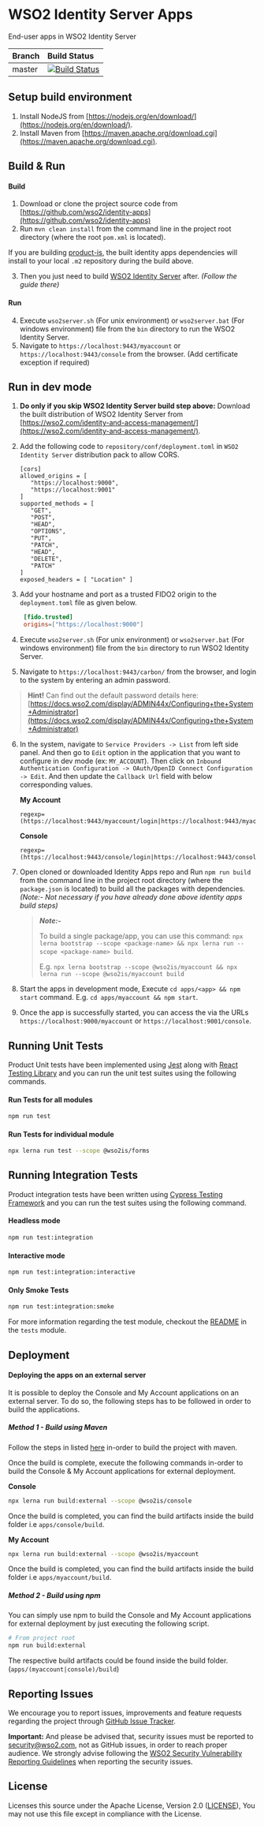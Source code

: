 # WSO2 Identity Server Apps

End-user apps in WSO2 Identity Server

|  Branch | Build Status |
| :------------ |:-------------
| master      | [![Build Status](https://wso2.org/jenkins/view/Dashboard/job/platform-builds/job/identity-apps/badge/icon)](https://wso2.org/jenkins/view/Dashboard/job/platform-builds/job/identity-apps/) |

## Setup build environment

1. Install NodeJS from [https://nodejs.org/en/download/](https://nodejs.org/en/download/).
2. Install Maven from [https://maven.apache.org/download.cgi](https://maven.apache.org/download.cgi).

## Build & Run

#### Build

1. Download or clone the project source code from [https://github.com/wso2/identity-apps](https://github.com/wso2/identity-apps)
2. Run `mvn clean install` from the command line in the project root directory (where the root `pom.xml` is located).

If you are building [product-is](https://github.com/wso2/product-is), the built identity apps dependencies will install to your local `.m2` repository during the build above.

3. Then you just need to build [WSO2 Identity Server](https://github.com/wso2/product-is) after. _(Follow the guide there)_

#### Run

4. Execute `wso2server.sh` (For unix environment) or `wso2server.bat` (For windows environment) file from the `bin` directory to run the WSO2 Identity Server.
5. Navigate to `https://localhost:9443/myaccount` or `https://localhost:9443/console` from the browser. (Add certificate exception if required)

## Run in dev mode

1. **Do only if you skip WSO2 Identity Server build step above:** Download the built distribution of WSO2 Identity Server from [https://wso2.com/identity-and-access-management/](https://wso2.com/identity-and-access-management/).

2. Add the following code to `repository/conf/deployment.toml` in `WSO2 Identity Server` distribution pack to allow CORS.

    ```
    [cors]
    allowed_origins = [
       "https://localhost:9000",
       "https://localhost:9001"
    ]
    supported_methods = [
       "GET",
       "POST",
       "HEAD",
       "OPTIONS",
       "PUT",
       "PATCH",
       "HEAD",
       "DELETE",
       "PATCH"
    ]
    exposed_headers = [ "Location" ]
    ```
3. Add your hostname and port as a trusted FIDO2 origin to the `deployment.toml` file as given below.

    ```toml
     [fido.trusted]
     origins=["https://localhost:9000"]
    ```
4. Execute `wso2server.sh` (For unix environment) or `wso2server.bat` (For windows environment) file from the `bin` directory to run WSO2 Identity Server.
5. Navigate to `https://localhost:9443/carbon/` from the browser, and login to the system by entering an admin password.
> **Hint!** Can find out the default password details here: [https://docs.wso2.com/display/ADMIN44x/Configuring+the+System+Administrator](https://docs.wso2.com/display/ADMIN44x/Configuring+the+System+Administrator)
6. In the system, navigate to `Service Providers -> List` from left side panel. And then go to `Edit` option in the application that you want to configure in dev mode (ex: `MY_ACCOUNT`). Then click on `Inbound Authentication Configuration -> OAuth/OpenID Connect Configuration -> Edit`. And then update the `Callback Url` field with below corresponding values.

    **My Account**

    ```
    regexp=(https://localhost:9443/myaccount/login|https://localhost:9443/myaccount/logout|https://localhost:9000/myaccount/login|https://localhost:9000/myaccount/logout)
    ```

    **Console**

    ```
    regexp=(https://localhost:9443/console/login|https://localhost:9443/console/logout|https://localhost:9001/console/login|https://localhost:9001/console/logout)
    ```

7. Open cloned or downloaded Identity Apps repo and Run `npm run build` from the command line in the project root directory (where the `package.json` is located) to build all the packages with dependencies. _(Note:- Not necessary if you have already done above identity apps build steps)_

   > **_Note:-_** 
   >  
   > To build a single package/app, you can use this command: `npx lerna bootstrap --scope <package-name> && npx lerna run --scope <package-name> build`.   
   >
   > E.g. `npx lerna bootstrap --scope @wso2is/myaccount && npx lerna run --scope @wso2is/myaccount build`

8. Start the apps in development mode, Execute `cd apps/<app> && npm start` command. E.g. `cd apps/myaccount && npm start`.
9. Once the app is successfully started, you can access the via the URLs `https://localhost:9000/myaccount` or `https://localhost:9001/console`.

## Running Unit Tests

Product Unit tests have been implemented using [Jest](https://jestjs.io/) along with [React Testing Library](https://testing-library.com/docs/react-testing-library/intro)
and you can run the unit test suites using the following commands.

#### Run Tests for all modules

```bash
npm run test
```

#### Run Tests for individual module

```bash
npx lerna run test --scope @wso2is/forms
```

## Running Integration Tests

Product integration tests have been written using [Cypress Testing Framework](https://www.cypress.io/) and you can run the test suites using the following command.

#### Headless mode

```bash
npm run test:integration
```

#### Interactive mode

```bash
npm run test:integration:interactive
```

#### Only Smoke Tests

```bash
npm run test:integration:smoke
```

For more information regarding the test module, checkout the [README](./tests/README.md) in the `tests` module.

## Deployment

#### Deploying the apps on an external server

It is possible to deploy the Console and My Account applications on an external server. To do so, the following steps has to be followed in order to build the applications.

##### Method 1 - Build using Maven

Follow the steps in listed [here](#build) in-order to build the project with maven.

Once the build is complete, execute the following commands in-order to build the Console & My Account applications for external deployment.

**Console**

```bash
npx lerna run build:external --scope @wso2is/console
```

Once the build is completed, you can find the build artifacts inside the build folder i.e `apps/console/build`.

**My Account**

```bash
npx lerna run build:external --scope @wso2is/myaccount
```

Once the build is completed, you can find the build artifacts inside the build folder i.e `apps/myaccount/build`.

##### Method 2 - Build using npm

You can simply use npm to build the Console and My Account applications for external deployment by just executing the following script.

```bash
# From project root
npm run build:external
```

The respective build artifacts could be found inside the build folder. (`apps/(myaccount|console)/build`)

## Reporting Issues

We encourage you to report issues, improvements and feature requests regarding the project through [GitHub Issue Tracker](https://github.com/wso2/identity-apps/issues).

**Important:** And please be advised that, security issues must be reported to [security@wso2.com](mailto:security@wso2.com), not as GitHub issues, in order to reach proper audience. We strongly advise following the [WSO2 Security Vulnerability Reporting Guidelines](https://docs.wso2.com/display/Security/WSO2+Security+Vulnerability+Reporting+Guidelines) when reporting the security issues.

## License

Licenses this source under the Apache License, Version 2.0 ([LICENSE](LICENSE)), You may not use this file except in compliance with the License.
